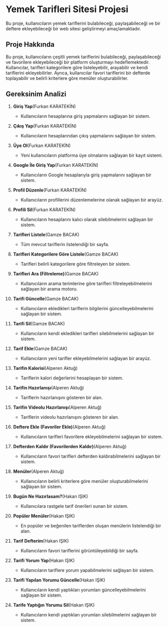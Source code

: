 # Yemek Tarifleri Sitesi Projesi

Bu proje, kullanıcıların yemek tariflerini bulabileceği, paylaşabileceği ve bir deftere ekleyebileceği bir web sitesi geliştirmeyi amaçlamaktadır.

## Proje Hakkında

Bu proje, kullanıcıların çeşitli yemek tariflerini bulabileceği, paylaşabileceği ve favorilere ekleyebileceği bir platform oluşturmayı hedeflemektedir. Kullanıcılar, tarifleri kategorilere göre listeleyebilir, arayabilir ve kendi tariflerini ekleyebilirler. Ayrıca, kullanıcılar favori tariflerini bir defterde toplayabilir ve belirli kriterlere göre menüler oluşturabilirler.

## Gereksinim Analizi

1. **Giriş Yap**(Furkan KARATEKİN)
   - Kullanıcıların hesaplarına giriş yapmalarını sağlayan bir sistem.
   
2. **Çıkış Yap**(Furkan KARATEKİN)
   - Kullanıcıların hesaplarından çıkış yapmalarını sağlayan bir sistem.

3. **Üye Ol**(Furkan KARATEKİN)
   - Yeni kullanıcıların platforma üye olmalarını sağlayan bir kayıt sistemi.

4. **Google İle Giriş Yap**(Furkan KARATEKİN)
   - Kullanıcıların Google hesaplarıyla giriş yapmalarını sağlayan bir sistem.

5. **Profil Düzenle**(Furkan KARATEKİN)
   - Kullanıcıların profillerini düzenlemelerine olanak sağlayan bir arayüz.

6. **Profili Sil**(Furkan KARATEKİN)
   - Kullanıcıların hesaplarını kalıcı olarak silebilmelerini sağlayan bir sistem.
   
7. **Tarifleri Listele**(Gamze BACAK)
   - Tüm mevcut tariflerin listelendiği bir sayfa.

8. **Tarifleri Kategorilere Göre Listele**(Gamze BACAK)
   - Tarifleri belirli kategorilere göre filtreleyen bir sistem.

9. **Tarifleri Ara (Filtreleme)**(Gamze BACAK)
   - Kullanıcıların arama terimlerine göre tarifleri filtreleyebilmelerini sağlayan bir arama motoru.

10. **Tarifi Güncelle**(Gamze BACAK)
    - Kullanıcıların ekledikleri tariflerin bilgilerini güncelleyebilmelerini sağlayan bir sistem.

11. **Tarifi Sil**(Gamze BACAK)
    - Kullanıcıların kendi ekledikleri tarifleri silebilmelerini sağlayan bir sistem.

12. **Tarif Ekle**(Gamze BACAK)
    - Kullanıcıların yeni tarifler ekleyebilmelerini sağlayan bir arayüz.
   
13. **Tarifin Kalorisi**(Alperen Aktuğ)
    - Tariflerin kalori değerlerini hesaplayan bir sistem.

14. **Tarifin Hazırlanışı**(Alperen Aktuğ)
    - Tariflerin hazırlanışını gösteren bir alan.

15. **Tarifin Videolu Hazırlanışı**(Alperen Aktuğ)
    - Tariflerin videolu hazırlanışını gösteren bir alan.

16. **Deftere Ekle (Favoriler Ekle)**(Alperen Aktuğ)
    - Kullanıcıların tarifleri favorilere ekleyebilmelerini sağlayan bir sistem.

17. **Defterden Kaldır (Favorilerden Kaldır)**(Alperen Aktuğ)
    - Kullanıcıların favori tarifleri defterden kaldırabilmelerini sağlayan bir sistem.

18. **Menüler**(Alperen Aktuğ)
    - Kullanıcıların belirli kriterlere göre menüler oluşturabilmelerini sağlayan bir sistem.
      
19. **Bugün Ne Hazırlasam?**(Hakan IŞIK)
    - Kullanıcılara rastgele tarif önerileri sunan bir sistem.

20. **Popüler Menüler**(Hakan IŞIK)
    - En popüler ve beğenilen tariflerden oluşan menülerin listelendiği bir alan.

21. **Tarif Defterim**(Hakan IŞIK)
    - Kullanıcıların favori tariflerini görüntüleyebildiği bir sayfa.

22. **Tarifi Yorum Yap**(Hakan IŞIK)
    - Kullanıcıların tariflere yorum yapabilmelerini sağlayan bir sistem.

23. **Tarifi Yapılan Yorumu Güncelle**(Hakan IŞIK)
    - Kullanıcıların kendi yaptıkları yorumları güncelleyebilmelerini sağlayan bir sistem.

24. **Tarife Yaptığın Yorumu Sil**(Hakan IŞIK)
    - Kullanıcıların kendi yaptıkları yorumları silebilmelerini sağlayan bir sistem.

